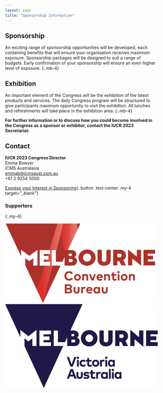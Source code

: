 ```yaml
---
layout: page
title: "Sponsorship Information"
---
```


## Sponsorship

An exciting range of sponsorship opportunities will be developed, each containing benefits that will ensure your organisation receives maximum exposure. Sponsorship packages will be designed to suit a range of budgets. Early confirmation of your sponsorship will ensure an even higher level of exposure.
{:.mb-4}

## Exhibition

An important element of the Congress will be the exhibition of the latest products and services. The daily Congress program will be structured to give participants maximum opportunity to visit the exhibition. All lunches and refreshments will take place in the exhibition area.
{:.mb-4}

**For further information or to discuss how you could become involved in the Congress as a sponsor or exhibitor, contact the IUCR 2023 Secretariat:**

## Contact

**IUCR 2023 Congress Director**\
Emma Bowyer\
ICMS Australasia\
[emmab@icmsaust.com.au](mailto:emmab@icmsaust.com.au)\
+61 2 9254 5000

[Express your Interest in Sponsoring](https://icmsaust.eventsair.com/iucr-2023/expression-of-interest){:.button .text-center .my-4 target="_blank"}

### Supporters
{:.my-4}

<div class="row">
  <div class="col-md-3"><a href="https://www.melbournecb.com.au/" target="_blank"><img src="./assets/img/sponsors/melbourne-convention-bureau.jpg" class="img-fluid"></a></div>
  <div class="col-md-3"><a href="https://www.visitmelbourne.com/Regions/Melbourne" target="_blank"><img src="./assets/img/sponsors/melbourne-victoria-australia.jpg" class="img-fluid"></a></div>
</div>

